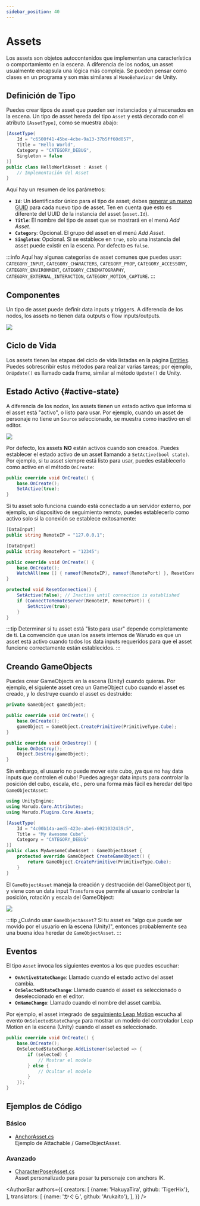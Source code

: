 ```yaml
---
sidebar_position: 40
---
```


# Assets

Los assets son objetos autocontenidos que implementan una característica o comportamiento en la escena. A diferencia de los nodos, un asset usualmente encapsula una lógica más compleja. Se pueden pensar como clases en un programa y son más similares al `MonoBehaviour` de Unity.

## Definición de Tipo

Puedes crear tipos de asset que pueden ser instanciados y almacenados en la escena. Un tipo de asset hereda del tipo `Asset` y está decorado con el atributo `[AssetType]`, como se muestra abajo:

```csharp
[AssetType(
    Id = "c6500f41-45be-4cbe-9a13-37b5ff60d057",
    Title = "Hello World",
    Category = "CATEGORY_DEBUG",
    Singleton = false
)]
public class HelloWorldAsset : Asset {
    // Implementación del Asset
}
```

Aquí hay un resumen de los parámetros:

- **`Id`**: Un identificador único para el tipo de asset; debes [generar un nuevo GUID](https://www.guidgenerator.com/online-guid-generator.aspx) para cada nuevo tipo de asset. Ten en cuenta que esto es diferente del UUID de la instancia del asset (`asset.Id`).
- **`Title`**: El nombre del tipo de asset que se mostrará en el menú *Add Asset*.
- **`Category`**: Opcional. El grupo del asset en el menú *Add Asset*.
- **`Singleton`**: Opcional. Si se establece en `true`, solo una instancia del asset puede existir en la escena. Por defecto es `false`.

:::info
Aquí hay algunas categorías de asset comunes que puedes usar: `CATEGORY_INPUT`, `CATEGORY_CHARACTERS`, `CATEGORY_PROP`, `CATEGORY_ACCESSORY`, `CATEGORY_ENVIRONMENT`, `CATEGORY_CINEMATOGRAPHY`, `CATEGORY_EXTERNAL_INTERACTION`, `CATEGORY_MOTION_CAPTURE`.
:::

## Componentes

Un tipo de asset puede definir data inputs y triggers. A diferencia de los nodos, los assets no tienen data outputs o flow inputs/outputs.

![](/doc-img/en-scripting-concepts-4.png)

## Ciclo de Vida

Los assets tienen las etapas del ciclo de vida listadas en la página [Entities](entities#lifecycle). Puedes sobrescribir estos métodos para realizar varias tareas; por ejemplo, `OnUpdate()` es llamado cada frame, similar al método `Update()` de Unity.

## Estado Activo {#active-state}

A diferencia de los nodos, los assets tienen un estado activo que informa si el asset está "activo", o listo para usar. Por ejemplo, cuando un asset de personaje no tiene un `Source` seleccionado, se muestra como inactivo en el editor.

![](/doc-img/en-custom-asset-1.png)

Por defecto, los assets **NO** están activos cuando son creados. Puedes establecer el estado activo de un asset llamando a `SetActive(bool state)`. Por ejemplo, si tu asset siempre está listo para usar, puedes establecerlo como activo en el método `OnCreate`:

```csharp
public override void OnCreate() {
    base.OnCreate();
    SetActive(true);
}
```

Si tu asset solo funciona cuando está conectado a un servidor externo, por ejemplo, un dispositivo de seguimiento remoto, puedes establecerlo como activo solo si la conexión se establece exitosamente:

```csharp
[DataInput]
public string RemoteIP = "127.0.0.1";

[DataInput]
public string RemotePort = "12345";

public override void OnCreate() {
    base.OnCreate();
    WatchAll(new [] { nameof(RemoteIP), nameof(RemotePort) }, ResetConnection); // When RemoteIP or RemotePort changes, reset the connection
}

protected void ResetConnection() {
    SetActive(false); // Inactive until connection is established
    if (ConnectToRemoteServer(RemoteIP, RemotePort)) {
        SetActive(true);
    }
}
```

:::tip
Determinar si tu asset está "listo para usar" depende completamente de ti. La convención que usan los assets internos de Warudo es que un asset está activo cuando todos los data inputs requeridos para que el asset funcione correctamente están establecidos.
:::

## Creando GameObjects

Puedes crear GameObjects en la escena (Unity) cuando quieras. Por ejemplo, el siguiente asset crea un GameObject cubo cuando el asset es creado, y lo destruye cuando el asset es destruido:

```csharp
private GameObject gameObject;

public override void OnCreate() {
    base.OnCreate();
    gameObject = GameObject.CreatePrimitive(PrimitiveType.Cube);
}

public override void OnDestroy() {
    base.OnDestroy();
    Object.Destroy(gameObject);
}
```

Sin embargo, el usuario no puede mover este cubo, ¡ya que no hay data inputs que controlen el cubo! Puedes agregar data inputs para controlar la posición del cubo, escala, etc., pero una forma más fácil es heredar del tipo `GameObjectAsset`:

```csharp
using UnityEngine;
using Warudo.Core.Attributes;
using Warudo.Plugins.Core.Assets;

[AssetType(
    Id = "4c00b14a-aed5-423e-abe6-6921032439c5",
    Title = "My Awesome Cube",
    Category = "CATEGORY_DEBUG"
)]
public class MyAwesomeCubeAsset : GameObjectAsset {
    protected override GameObject CreateGameObject() {
        return GameObject.CreatePrimitive(PrimitiveType.Cube);
    }
}
```

El `GameObjectAsset` maneja la creación y destrucción del GameObject por ti, y viene con un data input `Transform` que permite al usuario controlar la posición, rotación y escala del GameObject:

![](/doc-img/en-custom-asset-2.png)

:::tip
¿Cuándo usar `GameObjectAsset`? Si tu asset es "algo que puede ser movido por el usuario en la escena (Unity)", entonces probablemente sea una buena idea heredar de `GameObjectAsset`.
:::

## Eventos

El tipo `Asset` invoca los siguientes eventos a los que puedes escuchar:

- **`OnActiveStateChange`**: Llamado cuando el estado activo del asset cambia.
- **`OnSelectedStateChange`**: Llamado cuando el asset es seleccionado o deseleccionado en el editor.
- **`OnNameChange`**: Llamado cuando el nombre del asset cambia.

Por ejemplo, el asset integrado de [seguimiento Leap Motion](../../mocap/leap-motion) escucha al evento `OnSelectedStateChange` para mostrar un modelo del controlador Leap Motion en la escena (Unity) cuando el asset es seleccionado.

```csharp
public override void OnCreate() {
    base.OnCreate();
    OnSelectedStateChange.AddListener(selected => {
        if (selected) {
            // Mostrar el modelo
        } else {
            // Ocultar el modelo
        }
    });
}
```

## Ejemplos de Código

### Básico

- [AnchorAsset.cs](https://gist.github.com/TigerHix/c549e984df0be34cfd6f8f50e741aab2)  
Ejemplo de Attachable / GameObjectAsset.

### Avanzado

- [CharacterPoserAsset.cs](https://gist.github.com/TigerHix/8413f8e10e508f37bb946d8802ee4e0b)  
Asset personalizado para posar tu personaje con anchors IK.

<AuthorBar authors={{
creators: [
{name: 'HakuyaTira', github: 'TigerHix'},
],
translators: [
{name: 'かぐら', github: 'Arukaito'},
],
}} />
